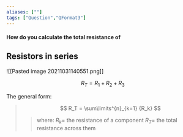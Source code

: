```yaml
---
aliases: [""]
tags: ["Question","QFormat3"]
---
```


#### How do you calculate the total resistance of
## Resistors in series

![[Pasted image 20211031140551.png]]

$$ R_T =  R_1 + R_2 + R_3 $$ 

The general form:
> $$ R_T = \sum\limits^{n}_{k=1} {R_k} $$ 
>> where:
>> $R_k=$ the resistance of a component 
>> $R_T=$ the total resistance across them